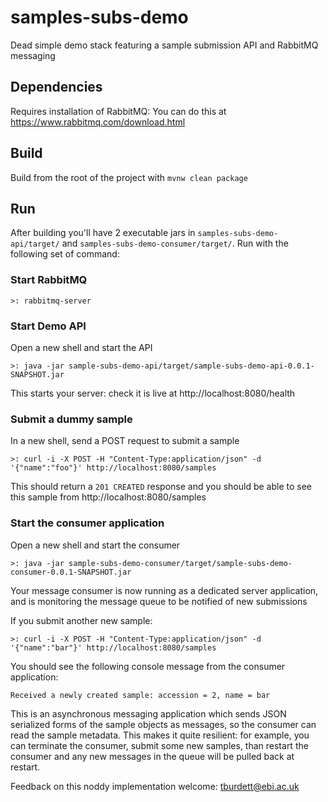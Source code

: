# samples-subs-demo
Dead simple demo stack featuring a sample submission API and RabbitMQ messaging

## Dependencies
Requires installation of RabbitMQ: You can do this at https://www.rabbitmq.com/download.html

## Build
Build from the root of the project with `mvnw clean package`

## Run
After building you'll have 2 executable jars in `samples-subs-demo-api/target/` and `samples-subs-demo-consumer/target/`.  Run with the following set of command:

### Start RabbitMQ
```
>: rabbitmq-server
```

### Start Demo API
Open a new shell and start the API
```
>: java -jar sample-subs-demo-api/target/sample-subs-demo-api-0.0.1-SNAPSHOT.jar
```
This starts your server: check it is live at http://localhost:8080/health

### Submit a dummy sample
In a new shell, send a POST request to submit a sample
```
>: curl -i -X POST -H "Content-Type:application/json" -d '{"name":"foo"}' http://localhost:8080/samples
```
This should return a `201 CREATED` response and you should be able to see this sample from http://localhost:8080/samples

### Start the consumer application
Open a new shell and start the consumer
```
>: java -jar sample-subs-demo-consumer/target/sample-subs-demo-consumer-0.0.1-SNAPSHOT.jar
```
Your message consumer is now running as a dedicated server application, and is monitoring the message queue to be notified of new submissions

If you submit another new sample:
```
>: curl -i -X POST -H "Content-Type:application/json" -d '{"name":"bar"}' http://localhost:8080/samples
```
You should see the following console message from the consumer application:
```
Received a newly created sample: accession = 2, name = bar
```

This is an asynchronous messaging application which sends JSON serialized forms of the sample objects as messages, so the consumer can read the sample metadata.
This makes it quite resilient: for example, you can terminate the consumer, submit some new samples, than restart the consumer and any new messages in the queue will be pulled back at restart.

Feedback on this noddy implementation welcome: tburdett@ebi.ac.uk




